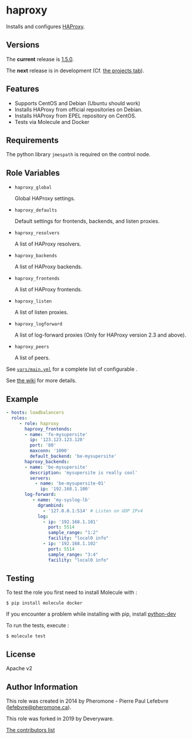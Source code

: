 haproxy
========

Installs and configures [HAProxy](http://www.haproxy.org/).

Versions
--------

The **current** release is [1.5.0](https://github.com/deveryware/ansible-haproxy/tree/v1.4.0).

The  **next** release is in development (Cf. [the projects tab](https://github.com/Deveryware/ansible-haproxy/projects)).

Features
--------

* Supports CentOS and Debian (Ubuntu should work)
* Installs HAProxy from official repositories on Debian.
* Installs HAProxy from EPEL repository on CentOS.
* Tests via Molecule and Docker

Requirements
------------

The python library `jmespath` is required on the control node.

Role Variables
--------------

* `haproxy_global`

    Global HAProxy settings.
* `haproxy_defaults`

    Default settings for frontends, backends, and listen proxies.
* `haproxy_resolvers`

    A list of HAProxy resolvers.
* `haproxy_backends`

    A list of HAProxy backends.
* `haproxy_frontends`

    A list of HAProxy frontends.
* `haproxy_listen`

    A list of listen proxies.
* `haproxy_logforward`

    A list of log-forward proxies (Only for HAProxy version 2.3 and above).
* `haproxy_peers`

    A list of peers.

See [`vars/main.yml`](vars/main.yml) for a complete list of configurable .

See [the wiki](https://github.com/Deveryware/ansible-haproxy/wiki) for more details.

Example
-------

```yaml
- hosts: loadbalancers
  roles:
     - role: haproxy
       haproxy_frontends:
       - name: 'fe-mysupersite'
         ip: '123.123.123.120'
         port: '80'
         maxconn: '1000'
         default_backend: 'be-mysupersite'
       haproxy_backends:
       - name: 'be-mysupersite'
         description: 'mysupersite is really cool'
         servers:
           - name: 'be-mysupersite-01'
             ip: '192.168.1.100'
       log-forward:
          - name: 'my-syslog-lb'
            dgrambind:
              - '127.0.0.1:514' # Listen on UDP IPv4
            log:
              - ip: '192.168.1.101'
                port: 5514
                sample_range: "1:2"
                facility: "local0 info"
              - ip: '192.168.1.102'
                port: 5514
                sample_range: "3:4"
                facility: "local0 info"
```

Testing
-------

To test the role you first need to install Molecule with :

```
$ pip install molecule docker
```

If you encounter a problem while installing with pip, install [python-dev](https://stackoverflow.com/a/21530768)

To run the tests, execute :

```
$ molecule test
```

License
------

Apache v2

Author Information
------------------

This role was created in 2014 by Pheromone - Pierre Paul Lefebvre (lefebvre@pheromone.ca).

This role was forked in 2019 by Deveryware.

[The contributors list](https://github.com/Deveryware/ansible-haproxy/blob/master/AUTHORS)
